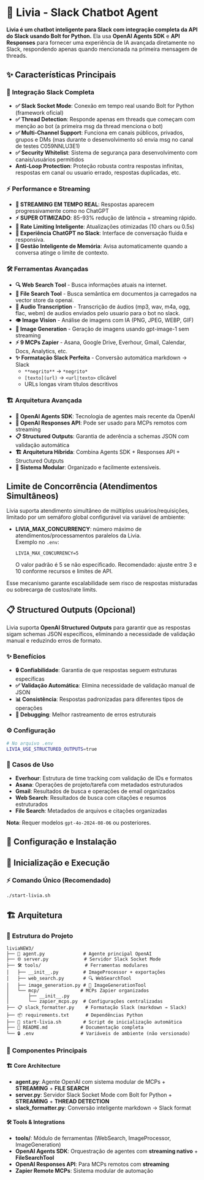 # 🤖 Livia - Slack Chatbot Agent

**Livia é um chatbot inteligente para Slack com integração completa da API do Slack usando Bolt for Python.** Ela usa **OpenAI Agents SDK** e **API Responses** para fornecer uma experiência de IA avançada diretamente no Slack, respondendo apenas quando mencionada na primeira mensagem de threads.

## ✨ Características Principais

### 🎯 **Integração Slack Completa**
- **✅ Slack Socket Mode**: Conexão em tempo real usando Bolt for Python (framework oficial)
- **✅ Thread Detection**: Responde apenas em threads que começam com menção ao bot (a primeira msg da thread menciona o bot)
- **✅ Multi-Channel Support**: Funciona em canais públicos, privados, grupos e DMs (mas durante o desenvolvimento só envia msg no canal de testes C059NNLU3E1)
- **✅ Security Whitelist**: Sistema de segurança para desenvolvimento com canais/usuários permitidos
- **Anti-Loop Protection**: Proteção robusta contra respostas infinitas, respostas em canal ou usuario errado, respostas duplicadas, etc.

### ⚡ **Performance e Streaming**
- **🚀 STREAMING EM TEMPO REAL**: Respostas aparecem progressivamente como no ChatGPT
- **⚡ SUPER OTIMIZADO**: 85-93% redução de latência + streaming rápido.
- **🔄 Rate Limiting Inteligente**: Atualizações otimizadas (10 chars ou 0.5s)
- **📱 Experiência ChatGPT no Slack**: Interface de conversação fluida e responsiva.
- **🧠 Gestão Inteligente de Memória**: Avisa automaticamente quando a conversa atinge o limite de contexto.

### 🛠️ **Ferramentas Avançadas**
- **🔍 Web Search Tool** - Busca informações atuais na internet.
- **📄 File Search Tool** - Busca semântica em documentos ja carregados na vector store da openai.
- **🎵 Audio Transcription** - Transcrição de áudios (mp3, wav, m4a, ogg, flac, webm) de audios enviados pelo usuario para o bot no slack.
- **👁️ Image Vision** - Análise de imagens com IA (PNG, JPEG, WEBP, GIF)
- **🎨 Image Generation** - Geração de imagens usando gpt-image-1 sem streaming
- **⚡ 9 MCPs Zapier** - Asana, Google Drive, Everhour, Gmail, Calendar, Docs, Analytics, etc.
- **✨ Formatação Slack Perfeita** - Conversão automática markdown → Slack
  - `**negrito**` → `*negrito*`
  - `[texto](url)` → `<url|texto>` clicável
  - URLs longas viram títulos descritivos

### 🏗️ **Arquitetura Avançada**
- **🚀 OpenAI Agents SDK**: Tecnologia de agentes mais recente da OpenAI
- **🔄 OpenAI Responses API**: Pode ser usado para MCPs remotos com streaming
- **📋 Structured Outputs**: Garantia de aderência a schemas JSON com validação automática
- **🏗️ Arquitetura Híbrida**: Combina Agents SDK + Responses API + Structured Outputs
- **🔧 Sistema Modular**: Organizado e facilmente extensíveis.

## Limite de Concorrência (Atendimentos Simultâneos)

Livia suporta atendimento simultâneo de múltiplos usuários/requisições, limitado por um semáforo global configurável via variável de ambiente:

- **LIVIA_MAX_CONCURRENCY**: número máximo de atendimentos/processamentos paralelos da Livia.  
  Exemplo no `.env`:
  ```
  LIVIA_MAX_CONCURRENCY=5
  ```
  O valor padrão é 5 se não especificado. Recomendado: ajuste entre 3 e 10 conforme recursos e limites de API.

Esse mecanismo garante escalabilidade sem risco de respostas misturadas ou sobrecarga de custos/rate limits.

## 📋 Structured Outputs (Opcional)

Livia suporta **OpenAI Structured Outputs** para garantir que as respostas sigam schemas JSON específicos, eliminando a necessidade de validação manual e reduzindo erros de formato.

### ✨ **Benefícios**
- **🔒 Confiabilidade**: Garantia de que respostas seguem estruturas específicas
- **✅ Validação Automática**: Elimina necessidade de validação manual de JSON
- **📊 Consistência**: Respostas padronizadas para diferentes tipos de operações
- **🐛 Debugging**: Melhor rastreamento de erros estruturais

### ⚙️ **Configuração**
```bash
# No arquivo .env
LIVIA_USE_STRUCTURED_OUTPUTS=true
```

### 🎯 **Casos de Uso**
- **Everhour**: Estrutura de time tracking com validação de IDs e formatos
- **Asana**: Operações de projeto/tarefa com metadados estruturados
- **Gmail**: Resultados de busca e operações de email organizados
- **Web Search**: Resultados de busca com citações e resumos estruturados
- **File Search**: Metadados de arquivos e citações organizadas

**Nota**: Requer modelos `gpt-4o-2024-08-06` ou posteriores.

## 🚀 Configuração e Instalação

## 🚀 Inicialização e Execução

### ⚡ **Comando Único (Recomendado)**

```bash
./start-livia.sh
```

## 🏗️ Arquitetura

### 📁 **Estrutura do Projeto**
```
liviaNEW3/
├── 🤖 agent.py              # Agente principal OpenAI
├── 🌐 server.py             # Servidor Slack Socket Mode 
├── 🛠️ tools/                # Ferramentas modulares
│   ├── __init__.py         # ImageProcessor + exportações
│   ├── web_search.py       # 🔍 WebSearchTool
│   ├── image_generation.py # 🎨 ImageGenerationTool
│   └── mcp/               # MCPs Zapier organizados
│       ├── __init__.py
│       └── zapier_mcps.py  # Configurações centralizadas
├── 📋 slack_formatter.py    # Formatação Slack (markdown → Slack)
├── 📦 requirements.txt      # Dependências Python
├── 🚀 start-livia.sh        # Script de inicialização automática
├── 📖 README.md            # Documentação completa
└── 🔒 .env                 # Variáveis de ambiente (não versionado)
```

### 🔧 **Componentes Principais**

#### 🏗️ **Core Architecture**
- **agent.py**: Agente OpenAI com sistema modular de MCPs + **STREAMING** + **FILE SEARCH**
- **server.py**: Servidor Slack Socket Mode com Bolt for Python + **STREAMING** + **THREAD DETECTION**
- **slack_formatter.py**: Conversão inteligente markdown → Slack format

#### 🛠️ **Tools & Integrations**
- **tools/**: Módulo de ferramentas (WebSearch, ImageProcessor, ImageGeneration)
- **OpenAI Agents SDK**: Orquestração de agentes com **streaming nativo** + **FileSearchTool**
- **OpenAI Responses API**: Para MCPs remotos com **streaming**
- **Zapier Remote MCPs**: Sistema modular de automação
